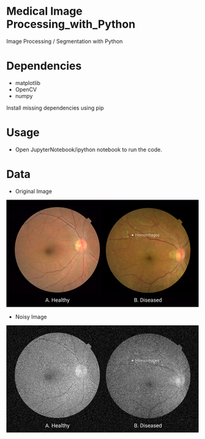 # Medical Image Processing_with_Python
Image Processing / Segmentation with Python 

# Dependencies
- matplotlib
- OpenCV
- numpy

Install missing dependencies using pip

# Usage
- Open JupyterNotebook/ipython notebook to run the code.

# Data

- Original Image

![alt Original_Image](https://github.com/WaiYanNyeinNaing/ImageProcessing_with_Python/blob/master/eye.jpg)

- Noisy Image

![alt Noisy_Image](https://github.com/WaiYanNyeinNaing/ImageProcessing_with_Python/blob/master/noise.jpg)
